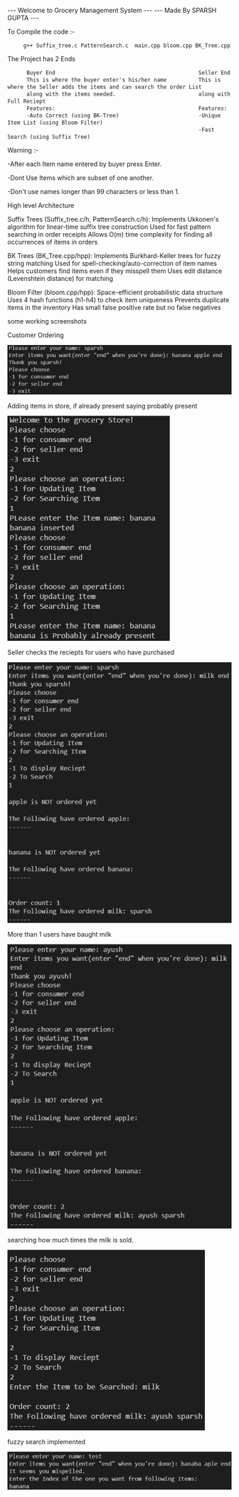 --- Welcome to Grocery Management System ---
--- Made By SPARSH GUPTA ---

To Compile the code :-

         g++ Suffix_tree.c PatternSearch.c  main.cpp bloom.cpp BK_Tree.cpp

The Project has 2 Ends

          Buyer End                                             Seller End
          This is where the buyer enter's his/her name          This is where the Seller adds the items and can search the order List
          along with the items needed.                          along with Full Reciept
          Features:                                             Features:
          -Auto Correct (using BK-Tree)                         -Unique Item List (using Bloom Filter)
                                                                -Fast Search (using Suffix Tree)

Warning :-

-After each Item name entered by buyer press Enter.

-Dont Use Items which are subset of one another.

-Don't use names longer than 99 characters or less than 1.

High level Architecture

Suffix Trees (Suffix_tree.c/h, PatternSearch.c/h):
Implements Ukkonen's algorithm for linear-time suffix tree construction
Used for fast pattern searching in order receipts
Allows O(m) time complexity for finding all occurrences of items in orders

BK Trees (BK_Tree.cpp/hpp):
Implements Burkhard-Keller trees for fuzzy string matching
Used for spell-checking/auto-correction of item names
Helps customers find items even if they misspell them
Uses edit distance (Levenshtein distance) for matching

Bloom Filter (bloom.cpp/hpp):
Space-efficient probabilistic data structure
Uses 4 hash functions (h1-h4) to check item uniqueness
Prevents duplicate items in the inventory
Has small false positive rate but no false negatives

some working screenshots

Customer Ordering

![alt text](image.png)

Adding items in store, if already present saying probably present

![alt text](image-1.png)

Seller checks the reciepts for users who have purchased

![alt text](image-4.png)

More than 1 users have baught milk

![alt text](image-3.png)

searching how much times the milk is sold.

![alt text](image-2.png)

fuzzy search implemented

![alt text](image-6.png)
